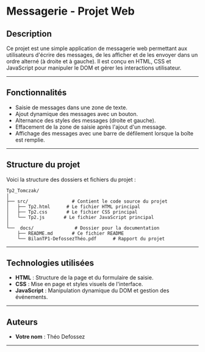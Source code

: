 # Messagerie - Projet Web

## Description

Ce projet est une simple application de messagerie web permettant aux utilisateurs d'écrire des messages, de les afficher et de les envoyer dans un ordre alterné (à droite et à gauche). Il est conçu en HTML, CSS et JavaScript pour manipuler le DOM et gérer les interactions utilisateur.

---

## Fonctionnalités

- Saisie de messages dans une zone de texte.
- Ajout dynamique des messages avec un bouton.
- Alternance des styles des messages (droite et gauche).
- Effacement de la zone de saisie après l'ajout d'un message.
- Affichage des messages avec une barre de défilement lorsque la boîte est remplie.
---

## Structure du projet

Voici la structure des dossiers et fichiers du projet :

```
Tp2_Tomczak/
│
├── src/                # Contient le code source du projet
│   ├── Tp2.html      # Le fichier HTML principal
│   ├── Tp2.css       # Le fichier CSS principal
│   └── Tp2.js       # Le fichier JavaScript principal
│
└──  docs/               # Dossier pour la documentation
    ├── README.md       # Ce fichier README
    └── BilanTP1-DefossezThéo.pdf      # Rapport du projet

```

---


## Technologies utilisées

- **HTML** : Structure de la page et du formulaire de saisie.
- **CSS** : Mise en page et styles visuels de l'interface.
- **JavaScript** : Manipulation dynamique du DOM et gestion des événements.

---

## Auteurs

- **Votre nom** : Théo Defossez

---
